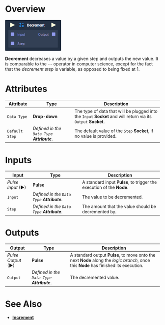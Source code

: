 # Overview

![The Decrement Node.](../../.gitbook/assets/node-decrement.png)

**Decrement** decreases a value by a given step and outputs the new value. It is comparable to the `--` operator in computer science, except for the fact that the *decrement step* is variable, as opposed to being fixed at 1.

# Attributes

|Attribute|Type|Description|
|---|---|---|
|`Data Type`|**Drop-down**|The type of data that will be plugged into the `Input` **Socket** and will return via its `Output` **Socket**.|
|`Default Step`|*Defined in the `Data Type` **Attribute***.|The default value of the `Step` **Socket**, if no value is provided.|

# Inputs

|Input|Type|Description|
|---|---|---|
|*Pulse Input* (►)|**Pulse**|A standard input **Pulse**, to trigger the execution of the **Node**.|
|`Input`|*Defined in the `Data Type` **Attribute***.|The value to be decremented.|
|`Step`|*Defined in the `Data Type` **Attribute***.|The amount that the value should be decremented by.|

# Outputs

|Output|Type|Description|
|---|---|---|
|*Pulse Output* (►)|**Pulse**|A standard output **Pulse**, to move onto the next **Node** along the *logic branch*, once this **Node** has finished its execution.|
|`Output`|*Defined in the `Data Type` **Attribute***.|The decremented value.|

# See Also

- [**Increment**](increment.md)
